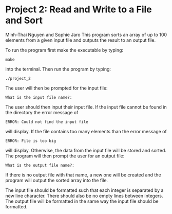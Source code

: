 # Project 2: Read and Write to a File and Sort 

Minh-Thai Nguyen and Sophie Jaro
This program sorts an array of up to 100 elements from a given input file and outputs the result to an output file.

To run the program first make the executable by typing:

    make

into the terminal. Then run the program by typing:

    ./project_2

The user will then be prompted for the input file:

    What is the input file name?: 

The user should then input their input file. If the input file cannot be found in the directory the error message of

    ERROR: Could not find the input file
    
will display. If the file contains too many elements than the error message of

    ERROR: File is too big
 
will display. Otherwise, the data from the input file will be stored and sorted. The program will then prompt the user for an output file:

    What is the output file name?:
    
If there is no output file with that name, a new one will be created and the program will output the sorted array into the file. 

The input file should be formatted such that each integer is separated by a new line character. There should also be no empty lines between integers. The output file will be formatted in the same way the input file should be formatted. 
